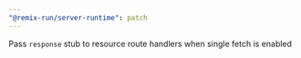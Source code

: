 ```yaml
---
"@remix-run/server-runtime": patch
---
```


Pass `response` stub to resource route handlers when single fetch is enabled
